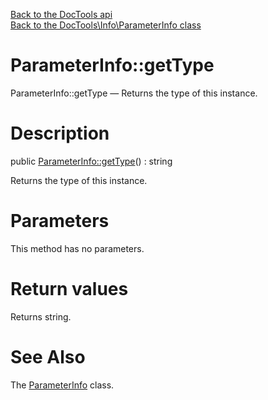 [Back to the DocTools api](https://github.com/lingtalfi/DocTools/blob/master/doc/api/DocTools.md)<br>
[Back to the DocTools\Info\ParameterInfo class](https://github.com/lingtalfi/DocTools/blob/master/doc/api/DocTools/Info/ParameterInfo.md)


ParameterInfo::getType
================



ParameterInfo::getType — Returns the type of this instance.




Description
================


public [ParameterInfo::getType](https://github.com/lingtalfi/DocTools/blob/master/doc/api/DocTools/Info/ParameterInfo/getType.md)() : string




Returns the type of this instance.




Parameters
================

This method has no parameters.


Return values
================

Returns string.







See Also
================

The [ParameterInfo](https://github.com/lingtalfi/DocTools/blob/master/doc/api/DocTools/Info/ParameterInfo.md) class.
